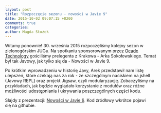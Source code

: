 ```yaml
---
layout: post
title: "Rozpoczęcie sezonu - nowości w Javie 9"
date: 2015-10-02 09:07:15 +0200
comments: true
categories: 
author: Magda Stożek
---
```

Witamy ponownie! 30. września 2015 rozpoczęliśmy kolejny sezon w zielonogórskim JUGu. Na spotkaniu sponsorowanym przez <a href="http://www.ocadotechnology.com/" target="_blank">Ocado Technology</a> gościliśmy prelegenta z Krakowa - Arka Sokołowskiego. Temat był tak Javowy, jak tylko się da - Nowości w Javie 9.

Po krótkim wprowadzeniu w historię Javy, Arek przedstawił nam listę ulepszeń, które czekają nas za rok - ze szczególnym naciskiem na jshell (Javowy REPL) oraz projekt Jigsaw, czyli modularyzację. Zobaczyliśmy na przykładach, jak będzie wyglądało korzystanie z modułów oraz różne możliwości udostępniania i ukrywania poszczególnych części kodu.

Slajdy z prezentacji: <a href="/files/Java_9.pdf" target="_blank">Nowości w Javie 9</a>. Kod źródłowy wkrótce pojawi się na githubie.
